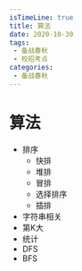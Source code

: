 ```yaml
---
isTimeLine: true
title: 算法
date: 2020-10-30
tags:
 - 备战春秋
 - 校招考点
categories:
 - 备战春秋
---
```

# 算法
* 排序
  * 快排
  * 堆排
  * 冒排
  * 选择排序
  * 插排
* 字符串相关
* 第K大
* 统计
* DFS
* BFS

<comment/>
<tongji/>